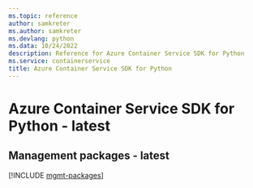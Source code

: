 ```yaml
---
ms.topic: reference
author: samkreter
ms.author: samkreter
ms.devlang: python
ms.data: 10/24/2022
description: Reference for Azure Container Service SDK for Python
ms.service: containerservice
title: Azure Container Service SDK for Python
---
```

# Azure Container Service SDK for Python - latest

## Management packages - latest
[!INCLUDE [mgmt-packages](container-service-mgmt-index.md)]